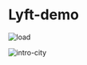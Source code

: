 **Lyft-demo**
===========

![load](http://1.1m.yt/_cnUkft.png)

![intro-city](http://2.1m.yt/9ku-hWn.png)